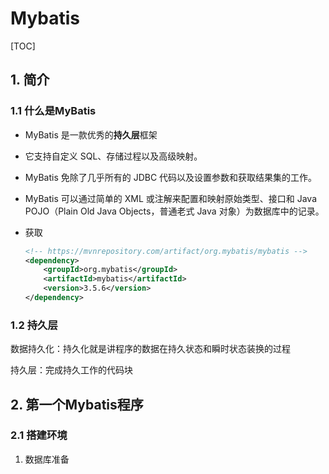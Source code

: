 # Mybatis

[TOC]

## 1. 简介

### 1.1 什么是MyBatis

- MyBatis 是一款优秀的**持久层**框架
- 它支持自定义 SQL、存储过程以及高级映射。
- MyBatis 免除了几乎所有的 JDBC 代码以及设置参数和获取结果集的工作。
- MyBatis 可以通过简单的 XML 或注解来配置和映射原始类型、接口和 Java POJO（Plain Old Java Objects，普通老式 Java 对象）为数据库中的记录。

- 获取

  ```xml
  <!-- https://mvnrepository.com/artifact/org.mybatis/mybatis -->
  <dependency>
      <groupId>org.mybatis</groupId>
      <artifactId>mybatis</artifactId>
      <version>3.5.6</version>
  </dependency>
  ```

### 1.2 持久层

数据持久化：持久化就是讲程序的数据在持久状态和瞬时状态装换的过程

持久层：完成持久工作的代码块

## 2. 第一个Mybatis程序

### 2.1 搭建环境

1. 数据库准备